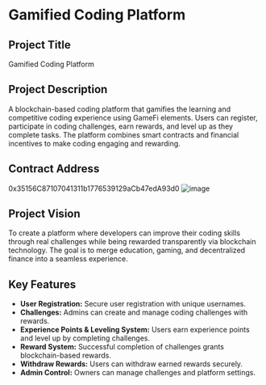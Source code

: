 # Gamified Coding Platform

## Project Title
Gamified Coding Platform

## Project Description
A blockchain-based coding platform that gamifies the learning and competitive coding experience using GameFi elements. Users can register, participate in coding challenges, earn rewards, and level up as they complete tasks. The platform combines smart contracts and financial incentives to make coding engaging and rewarding.

## Contract Address
0x35156C87107041311b1776539129aCb47edA93d0
![image](https://github.com/user-attachments/assets/f5e832a2-a28a-4b71-a0ef-315f65e6710a)



## Project Vision
To create a platform where developers can improve their coding skills through real challenges while being rewarded transparently via blockchain technology. The goal is to merge education, gaming, and decentralized finance into a seamless experience.

## Key Features
- **User Registration:** Secure user registration with unique usernames.
- **Challenges:** Admins can create and manage coding challenges with rewards.
- **Experience Points & Leveling System:** Users earn experience points and level up by completing challenges.
- **Reward System:** Successful completion of challenges grants blockchain-based rewards.
- **Withdraw Rewards:** Users can withdraw earned rewards securely.
- **Admin Control:** Owners can manage challenges and platform settings.
